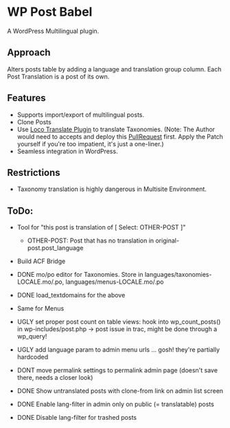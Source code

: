 WP Post Babel
===============

A WordPress Multilingual plugin.

Approach
--------
Alters posts table by adding a language and translation group column.
Each Post Translation is a post of its own. 

Features
--------
- Supports import/export of multilingual posts.
- Clone Posts 
- Use [Loco Translate Plugin](http://wordpress.org/plugins/loco-translate/) to translate Taxonomies.
  (Note: The Author would need to accepts and deploy this [PullRequest](https://github.com/loco/wp-loco/pull/2) first. 
  Apply the Patch yourself if you're too impatient, it's just a one-liner.)
- Seamless integration in WordPress.

Restrictions
------------
- Taxonomy translation is highly dangerous in Multisite Environment.

ToDo:
-----
- Tool for "this post is translation of [ Select: OTHER-POST ]" 
	- OTHER-POST: Post that has no translation in original-post.post\_language
- Build ACF Bridge

- DONE mo/po editor for Taxonomies. Store in languages/taxonomies-LOCALE.mo/.po, languages/menus-LOCALE.mo/.po
- DONE load\_textdomains for the above
- Same for Menus
- UGLY set proper post count on table views: hook into wp_count_posts() in wp-includes/post.php
	-> post issue in trac, might be done through a wp_query!
- UGLY add language param to admin menu urls ... gosh! they're partially hardcoded
- DONT move permalink settings to permalink admin page (doesn't save there, needs a closer look)
- DONE Show untranslated posts with clone-from link on admin list screen
- DONE Enable lang-filter in admin only on public (= translatable) posts 
- DONE Disable lang-filter for trashed posts 
